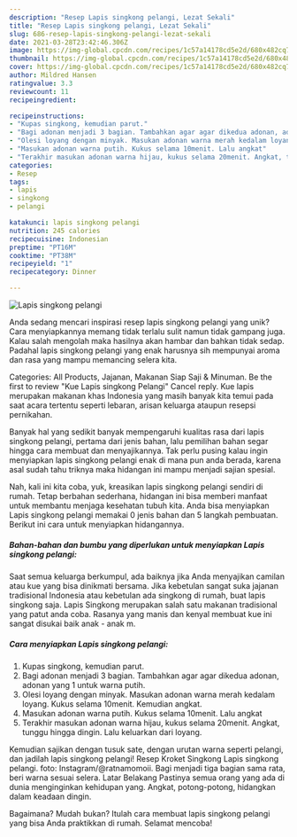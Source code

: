 ```yaml
---
description: "Resep Lapis singkong pelangi, Lezat Sekali"
title: "Resep Lapis singkong pelangi, Lezat Sekali"
slug: 686-resep-lapis-singkong-pelangi-lezat-sekali
date: 2021-03-28T23:42:46.306Z
image: https://img-global.cpcdn.com/recipes/1c57a14178cd5e2d/680x482cq70/lapis-singkong-pelangi-foto-resep-utama.jpg
thumbnail: https://img-global.cpcdn.com/recipes/1c57a14178cd5e2d/680x482cq70/lapis-singkong-pelangi-foto-resep-utama.jpg
cover: https://img-global.cpcdn.com/recipes/1c57a14178cd5e2d/680x482cq70/lapis-singkong-pelangi-foto-resep-utama.jpg
author: Mildred Hansen
ratingvalue: 3.3
reviewcount: 11
recipeingredient:

recipeinstructions:
- "Kupas singkong, kemudian parut."
- "Bagi adonan menjadi 3 bagian. Tambahkan agar agar dikedua adonan, adonan yang 1 untuk warna putih."
- "Olesi loyang dengan minyak. Masukan adonan warna merah kedalam loyang. Kukus selama 10menit. Kemudian angkat."
- "Masukan adonan warna putih. Kukus selama 10menit. Lalu angkat"
- "Terakhir masukan adonan warna hijau, kukus selama 20menit. Angkat, tunggu hingga dingin. Lalu keluarkan dari loyang."
categories:
- Resep
tags:
- lapis
- singkong
- pelangi

katakunci: lapis singkong pelangi 
nutrition: 245 calories
recipecuisine: Indonesian
preptime: "PT16M"
cooktime: "PT38M"
recipeyield: "1"
recipecategory: Dinner

---
```



![Lapis singkong pelangi](https://img-global.cpcdn.com/recipes/1c57a14178cd5e2d/680x482cq70/lapis-singkong-pelangi-foto-resep-utama.jpg)

Anda sedang mencari inspirasi resep lapis singkong pelangi yang unik? Cara menyiapkannya memang tidak terlalu sulit namun tidak gampang juga. Kalau salah mengolah maka hasilnya akan hambar dan bahkan tidak sedap. Padahal lapis singkong pelangi yang enak harusnya sih mempunyai aroma dan rasa yang mampu memancing selera kita.

Categories: All Products, Jajanan, Makanan Siap Saji &amp; Minuman. Be the first to review &#34;Kue Lapis singkong Pelangi&#34; Cancel reply. Kue lapis merupakan makanan khas Indonesia yang masih banyak kita temui pada saat acara tertentu seperti lebaran, arisan keluarga ataupun resepsi pernikahan.

Banyak hal yang sedikit banyak mempengaruhi kualitas rasa dari lapis singkong pelangi, pertama dari jenis bahan, lalu pemilihan bahan segar hingga cara membuat dan menyajikannya. Tak perlu pusing kalau ingin menyiapkan lapis singkong pelangi enak di mana pun anda berada, karena asal sudah tahu triknya maka hidangan ini mampu menjadi sajian spesial.


Nah, kali ini kita coba, yuk, kreasikan lapis singkong pelangi sendiri di rumah. Tetap berbahan sederhana, hidangan ini bisa memberi manfaat untuk membantu menjaga kesehatan tubuh kita. Anda bisa menyiapkan Lapis singkong pelangi memakai 0 jenis bahan dan 5 langkah pembuatan. Berikut ini cara untuk menyiapkan hidangannya.

<!--inarticleads1-->

##### Bahan-bahan dan bumbu yang diperlukan untuk menyiapkan Lapis singkong pelangi:



Saat semua keluarga berkumpul, ada baiknya jika Anda menyajikan camilan atau kue yang bisa dinikmati bersama. Jika kebetulan sangat suka jajanan tradisional Indonesia atau kebetulan ada singkong di rumah, buat lapis singkong saja. Lapis Singkong merupakan salah satu makanan tradisional yang patut anda coba. Rasanya yang manis dan kenyal membuat kue ini sangat disukai baik anak - anak m. 

<!--inarticleads2-->

##### Cara menyiapkan Lapis singkong pelangi:

1. Kupas singkong, kemudian parut.
1. Bagi adonan menjadi 3 bagian. Tambahkan agar agar dikedua adonan, adonan yang 1 untuk warna putih.
1. Olesi loyang dengan minyak. Masukan adonan warna merah kedalam loyang. Kukus selama 10menit. Kemudian angkat.
1. Masukan adonan warna putih. Kukus selama 10menit. Lalu angkat
1. Terakhir masukan adonan warna hijau, kukus selama 20menit. Angkat, tunggu hingga dingin. Lalu keluarkan dari loyang.


Kemudian sajikan dengan tusuk sate, dengan urutan warna seperti pelangi, dan jadilah lapis singkong pelangi! Resep Kroket Singkong Lapis singkong pelangi. foto: Instagram/@ratnamomoii. Bagi menjadi tiga bagian sama rata, beri warna sesuai selera. Latar Belakang Pastinya semua orang yang ada di dunia menginginkan kehidupan yang. Angkat, potong-potong, hidangkan dalam keadaan dingin. 

Bagaimana? Mudah bukan? Itulah cara membuat lapis singkong pelangi yang bisa Anda praktikkan di rumah. Selamat mencoba!

